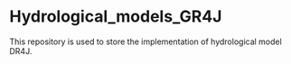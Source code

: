# Hydrological_models_GR4J
This repository is used to store the implementation of hydrological model DR4J.
